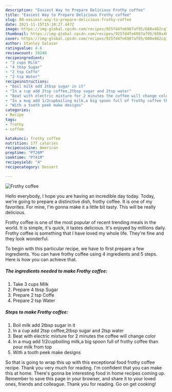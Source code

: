 ```yaml
---
description: "Easiest Way to Prepare Delicious Frothy coffee"
title: "Easiest Way to Prepare Delicious Frothy coffee"
slug: 80-easiest-way-to-prepare-delicious-frothy-coffee
date: 2021-11-15T15:10:27.447Z
image: https://img-global.cpcdn.com/recipes/925fd4fe6987af95/680x482cq70/frothy-coffee-recipe-main-photo.jpg
thumbnail: https://img-global.cpcdn.com/recipes/925fd4fe6987af95/680x482cq70/frothy-coffee-recipe-main-photo.jpg
cover: https://img-global.cpcdn.com/recipes/925fd4fe6987af95/680x482cq70/frothy-coffee-recipe-main-photo.jpg
author: Stanley Salazar
ratingvalue: 4.6
reviewcount: 39248
recipeingredient:
- "3 cups Milk"
- "4 tbsp Sugar"
- "2 tsp Coffe"
- "2 tsp Water"
recipeinstructions:
- "Boil milk add 2tbsp sugar in it"
- "In a cup add 2tsp coffee,2tbsp sugar and 2tsp water"
- "Beat with electric mixture for 2 minutes the coffee will change color"
- "In a mug add 1/2cupboiling milk,a big spoon full of frothy coffee than pour milk from top"
- "With a tooth peek make designs"
categories:
- Recipe
tags:
- frothy
- coffee

katakunci: frothy coffee 
nutrition: 177 calories
recipecuisine: American
preptime: "PT26M"
cooktime: "PT41M"
recipeyield: "4"
recipecategory: Dessert

---
```



![Frothy coffee](https://img-global.cpcdn.com/recipes/925fd4fe6987af95/680x482cq70/frothy-coffee-recipe-main-photo.jpg)

Hello everybody, I hope you are having an incredible day today. Today, we're going to prepare a distinctive dish, frothy coffee. It is one of my favorites. For mine, I'm gonna make it a little bit tasty. This will be really delicious.

Frothy coffee is one of the most popular of recent trending meals in the world. It is simple, it's quick, it tastes delicious. It's enjoyed by millions daily. Frothy coffee is something that I have loved my whole life. They're fine and they look wonderful.




To begin with this particular recipe, we have to first prepare a few ingredients. You can have frothy coffee using 4 ingredients and 5 steps. Here is how you can achieve that.

<!--inarticleads1-->

##### The ingredients needed to make Frothy coffee:

1. Take 3 cups Milk
1. Prepare 4 tbsp Sugar
1. Prepare 2 tsp Coffe
1. Prepare 2 tsp Water




<!--inarticleads2-->

##### Steps to make Frothy coffee:

1. Boil milk add 2tbsp sugar in it
1. In a cup add 2tsp coffee,2tbsp sugar and 2tsp water
1. Beat with electric mixture for 2 minutes the coffee will change color
1. In a mug add 1/2cupboiling milk,a big spoon full of frothy coffee than pour milk from top
1. With a tooth peek make designs




So that is going to wrap this up with this exceptional food frothy coffee recipe. Thank you very much for reading. I'm confident that you can make this at home. There's gonna be interesting food in home recipes coming up. Remember to save this page in your browser, and share it to your loved ones, friends and colleague. Thank you for reading. Go on get cooking!
